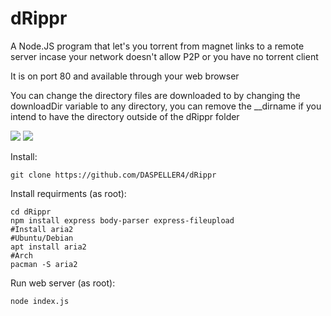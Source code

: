 # dRippr
A Node.JS program that let's you torrent from magnet links to a remote server incase your network doesn't allow P2P or you have no torrent client

It is on port 80 and available through your web browser

You can change the directory files are downloaded to by changing the downloadDir variable to any directory, you can remove the __dirname if you intend to have the directory outside of the dRippr folder

<img src="https://i.imgur.com/u9rU5to.png">
<img src="https://i.imgur.com/xYsfDZI.png">

Install:

    git clone https://github.com/DASPELLER4/dRippr

Install requirments (as root):

    cd dRippr
    npm install express body-parser express-fileupload
    #Install aria2
    #Ubuntu/Debian
    apt install aria2
    #Arch
    pacman -S aria2
    
Run web server (as root):

    node index.js
